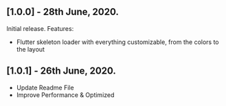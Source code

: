 ## [1.0.0] - 28th June, 2020.

Initial release.
Features:
- Flutter skeleton loader with everything customizable, from the colors to the layout

## [1.0.1] - 26th June, 2020.
- Update Readme File
- Improve Performance & Optimized